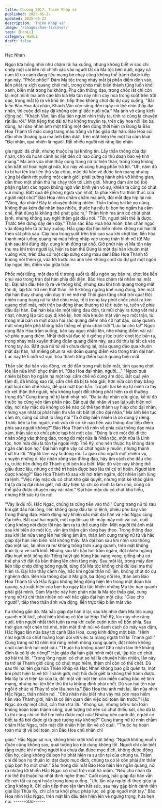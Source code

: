 ```yaml
---
title: Chương 2017: Thiên Khấp và
published: 2025-05-22
updated: 2025-05-22
description: 'Thiên Khấp và'
image: '/images/han-li/cover/'
tags: [HanLi]
category: HanLi
draft: false
---
```


Hạc Nhan

Ngọn lửa hồng nhìn như chậm rãi hạ xuống, nhưng không biết vì
sao chỉ chớp một cái liền rơi chính xác vào người tất cả Ma tộc
bên dưới, ngay cả nam tử có cánh đang liều mạng bỏ chạy cũng
không thể tránh được kiếp nạn này.
"Phốc phốc!" Đám Ma tộc trong nháy mắt bị phấn diễm dính vào,
liền phát ra xích quang chói mắt, trong chớp mắt biến thành từng
luồn khói xanh, biến mất trong hư không.
Phụ cân thông đạo, trong chốc lát chỉ còn lại một mình ma ảnh
cao lớn kia
Ma tôn này nhìn cây hoa trong suốt trên trời cao, trong mắt lộ ra
vẻ khó tin, tiếp theo không chút do dự quỳ xuống.
"Bái kiến Bảo Hoa đại nhân, Khách Vân còn sống đến ngày có thể
nhìn thấy đại nhân, thì cuộc đời này đã không còn gì tiếc nuối
nữa." Ma ảnh vô cùng kích động nói.
"Khách Vân, lần đầu tiên ngươi nhìn thấy ta, tính ra cũng là
chuyện rất lâu rồi." Một tiếng thở dài từ hư không truyền ra, trên
cây hoa nổi lên ba động, hai đao nhân ảnh một trắng một đen
đồng thời hiện ra
Đúng là Bảo Hoa Thánh tổ mặc cung trang màu trắng và hắc giáp
đại hán.
Bảo Hoa cúi đầu nhìn thoáng qua ma ảnh bên dưới, trên mặt hiện
lên một tia cảm khái
"Đại nhân, quả nhiên là người. Rất nhiều người nói rằng lão nhân

gia người đã chết, nhưng thuộc hạ lại không tin. Lấy thần thông
của đại nhân, cho dù hoàn cảnh ác liệt đến cỡ nào cũng có thủ
đoạn bảo vệ tính mạng." Ma ảnh vừa nhìn thấy cung trang nữ từ
hiện thân, trong lòng không còn bấtt cứ hoài nghi gì nữa, lúc này
vô cùng hưng phấn trả lời.
"Uh, năm đó ta bị hai tên kia liên thủ vây công, mặc dù bảo vệ
được tính mạng nhưng cũng bị đánh rớt xuống một cảnh giới, phải
cường hành phá vỡ không gian, dẫn theo một phần thủ hạ chạy
trốn tới Linh giới. Nhưng đám ám bộ (bộ phận ngầm) các ngươi
không ngờ vẫn bình yên vô sự, khiến ta cũng có chút vui mừng.
Bấtt quá để phòng ngừa vạn nhất, ta phải kiểm tra thần thức của
ngươi một chút" Bảo Hoa nhìn chằm chằm ma ảnh, đôi mắt đẹp
híp lại nói
"Vâng, đại nhân! Đây là chuyện đương nhiên. Thần thông hai kẻ
nọ cũng không thua kém đại nhân bao nhiêu, thuộc hạ nếu bị bọn
họ ngầm hạ cẩm chế, thật đúng là không thể phát giác ra." Thân
hình ma ảnh có chút phát lạnh, nhưng không suy nghĩ thêm gật
đầu nói.
"Tốt, ngươi biết thế là được. Trước tiên đứng dậy đến đây."
Thần sắc Bảo Hoa hòa hoãn, bàn chân ngọc vừa động liền từ từ
bay xuống. Hắc giáp đại hán hiển nhiên không nói hai lời theo sát
phía sau.
Cây hoa trong suốt trên tròi cao sau khi chợt lóe, liền hóa thành
một luồng quang hà màu hồng nhập vào trong thân hình nữ tử!
Ma ảnh sau khi đứng dậy, cung kính đứng tại chỗ.
Giờ phút này vị Ma tôn này thu ma khí trên người lại, hiện ra bản
thể
Đúng là một đại hán khuôn mặt vuông vức, trên đầu có một cặp
sừng cong màu đen!
Bảo Hoa Thánh tổ không nói thêm gì, vừa tới trước ma ảnh liền
không chút do dự giơ một ngón tay ngọc lên, điểm vào giữa trán.

Phốc một tiếng, một đao tế ti trong suốt từ đầu ngón tay bắn ra,
chợt lóe liền chui vào trong trán đại hán phía đổi diện.
Bảo Hoa chậm rãi nhắm hai mắt lại.
Đại hán đầu tiên lộ ra vẻ thống khổ, nhưng sau khi tinh quang
trong mắt tan đi, lập tức trở nên thất thần.
Tế ti không ngừng khẽ rung động, trên mặt đại hán thủy chung
vẫn duy trì vẻ mờ mịt
Thời gian từng chút trôi qua!
Đột nhiên cung trang nữ tử khẽ nhíu mày, tế ti trong tay phút chốc
phát ra kim quang chói mắt, một trận ba động khác thường từ tế ti
tuôn ra, tuôn về phía đầu đại hán.
Đại hán kêu lên một tiếng đau đớn, từ mũi chảy ra từng vết máu
nhạt, nhưng lập tức quỷ dị khô lại, hơn nữa khuôn mặt vặn vẹo
một trận, từ trong mũi bắn ra một đoàn hôi sắc quang điểm nhỏ
cỡ hạt đậu, xoay quanh một vòng liền phá không bắn thẳng về
phía chân trời
"Lưu lại cho ta!"
Ngọc dung Bảo Hoa trầm xuống, bàn tay ngọc nhấc lên, nhe
nhàng điểm vài cái về phía quang điểm.
Nhất thời vài đao tế ti giống y lúc trước chợt lóe bắn ra, trong
nháy mắt xuyên thủng đoàn quang điểm này, sau đó thu lại tất cả
vào trong tay áo.
Bấtt quá nữ tử vẫn chưa dừng lại, mâu quang đảo qua khuôn mặt
đại hán, há miêng phun ra vài đoàn quang điểm vào trong trán đại
hán.
Lúc này tế ti mới vỡ vụn, hóa thành từng điểm bạch quang biến
mẩt

Thần sắc đại hán vừa động, vẻ đờ đẫn trong mắt biến mẩt, tinh
quang chợt lóe lần nữa khôi phục thần trí.
"Bảo Hoa đai nhân, người…."
"Ngươi quả nhiên bị bọn họ ngầm hạ một loại cẩm chế vô cùng
âm độc. Bất quá yên tâm đi, đã không sao rồi, cấm chế đã bị ta
hóa giải, hơn nữa còn thay bằng một loại cấm chế khác, để qua
mặt bọn hắn. Trừ phi hai kẻ nọ tự mình ra tay dò xét thân thể
ngươi, nếu không tuỵêt đối không phát hiện ra dị thường trong
đó." Cung trang nữ tử lạnh nhạt nói.
"Đa ta đại nhân cứu giúp, kể từ đó thuộc hạ cũng yên tâm phần
nào. Bất quá đại nhân vì sao lại xuất hiện nơi đây, nơi này mặc dù
không có kẻ nào có thể tạo thành uy hiếp cho đại nhân, nhưng
vạn nhất bị phát hiện thì vẫn rất bất lợi cho đại nhân." Ma ảnh liên
tục cảm ơn, cũng có chút lo lắng nói
"Ta ở đây hiển nhiên là có dụng ý riêng. Trước tiên ta hỏi ngươi,
mới vừa rồi có kẻ nào tiến vào thông đao tiếp điểm phía sau
ngươi không?" Bảo Hoa Thánh tổ nhìn về phía cửa thông đạo
màu xám, thần sắc có chút phúc tạp hỏi một câu.
"Đúng là có một đội dị tộc nhân xông vào thông đạo, trong đó một
nửa là Nhân tộc, một nửa là Linh tộc, hơn nữa đều là tồn tại ngoài
Hợp Thể Kỳ, cho nên thuộc hạ không đám ngăn cản bọn họ." Đại
hán nghe vậy có chút ngoài ý muốn, nhưng thành thật trả lời.
"Ngươi làm vậy là đúng rồi. Ta giao cho ngươi một nhiêm vụ,
chuyện những dị tộc nhân xông vào thông đạo, hãy tìm cách che
dấu cho ta, trước tiên đừng để Thánh giới bên kia biết. Mặc đù
việc này không thể giấu được lâu, nhưng có thể trì hoãn được bao
lâu thì cứ trì hoãn. Ngươi làm được không?" Bảo Hoa Thánh tổ
sau khi hơi trầm ngâm, đột nhiên lạnh lùng ra lệnh.
"Việc này mặc dù có chút khó giải quyết, nhưng một kẻ khác giám
thị ta đã bị đại nhân giết, nơi đây hiện tại chỉ có mình ta làm chủ,
cũng có thể giấu được chuyên này vài năm." Đại hán mặc dù có
chút khó hiểu, nhưng hết sức tự tin nói.

"Vậy là đủ rồi. Hắc Ngạc, chúng ta cũng tiến vào thôi"
Cung trang nữ tử sau khi gật đầu hài lòng, liền không quay đầu lại
ra lệnh, phiêu phù bay vào trong thông đạo.
Hành động này khiến sắc mặt đai hán và Hắc Ngạc cùng đại biến.
Bất quá hai người, một người sau khi mấp máy môi vài cái, cuối
cùng không nói được lời nào làm ra tư thế cung tiễn. Một người
thì ánh mắt sau khi biến ảo một lúc, vẫn âm thầm cắn răng bay
theo.
Trong thông đao sau khi lần nữa vang lên hai tiếng ầm ầm, thân
ảnh cung trang nữ tử và hắc giáp đại hán liền biến mất không
thấy.
Mà đại hán sau khi nhìn vào thông đạo một lúc, lại nhìn ra hư
không trống trơn xung quanh, trên mặt không khỏi lộ ra vẻ cười
khổ.
Nhưng sau khi hắn hơi trầm ngâm, đột nhiên ngẩng đầu huýt một
tiếng dài
Tiếng huýt gió hùng hậu vang vọng, giống như có thể phá vỡ đất
đá bắn thẳng lên chín tầng mây.
Sau một lát, trong mây đen liên tiếp chớp động bóng người, từng
đội Ma tộc khống chế đủ loại ma thú hiện ra.
Đại hán thấy cảnh này, hắc khí ngòai thân nổi lên, không chút do
dự nghênh đón.
Bên kia thông đạo ở Ma giới, ba động nổi lên, thân ảnh Bảo Hoa
Thánh tổ và Hắc Ngạc không tiếng động hiện lên trong một đoàn
hôi quang, sự xuất hiện của bọn họ ngay lập tức khiến những Ma
tộc bao quanh phải giật mình.
Đám Ma tộc này hơn phân nửa là Ma tộc thấp giai, cung trang nữ
tử chỉ thản nhiên nói với hắc giáp đại hán một câu: "Giao cho
ngươi!", tiếp theo thân ảnh vừa động, liền trực tiếp biến mất vào

hư không gần đó.
Mà hắc giáp đại hán ở lại, sau khi nhìn đám Ma tộc xung quanh
một lượt, phát hiện không có tồn tại Hợp Thể Kỳ, lúc này nhe
răng cười, trên người nhất thời tuôn ra ma khí cuồn cuộn tuôn về
bốn phía.
Sau thời gian một chén trà nhỏ, trên một đỉnh núi vô danh cách đó
mậy vạn dặm, Hắc Ngạc lần nữa bay tới cạnh Bảo Hoa, cung
kính đứng một bên.
"Hình như ngươi có chút hoảng loạn đối với việc ta mang ngươi
trở lại Thánh giới." Cung trang nữ tử nhìn núi rừng mênh mông
xung quanh, đột nhiên không chút cảm tình hỏi một câu.
"Thuộc hạ không dám! Chủ nhân làm thế khẳng đinh là có lý do
riêng!" Hắc giáp đại hán giật mình một cái, lập tức có chút sợ hãi
trả lời.
"Trong lòng ngươi có chút sợ hãi là chuyện hiển nhiên, lần này ta
trở lại Thánh giới cũng có chút mạo hiểm, thậm chí còn có thề
chết. Dù sao thì hai tên gia hỏa Thiên Khấp và Hạc Nhan không
bao giờ quên ta, một khi phát hiện ta về tới Thánh giới, một hồi
đuổi giết là không thể tránh được. Mà lấy tu vi hiện tại của ta, đối
mặt với một tên còn miễn cưỡng bảo vệ tính mạng, nhưng hai tên
liên thủ thì ta khẳng định phải chết. Dù sao hai tên này ngồi ở
chức vị Thủy tổ còn lâu hơn ta." Bảo Hoa thu ánh mắt lại, lần nữa
nhìn Hắc Ngạc, thản nhiên nói.
"Chủ nhân nếu biết như vậy mà còn mạo hiểm tiến vào Thánh
giới, hẳn là có liên quan đến việc bói toán lần trước." Hắc Ngạc do
dự một chút, cẩn thân trả lời.
"Không sai, nhưng bởi vì bói toán không hoàn toàn thành công,
quẻ tượng trở nên có chút thiếu sót, cho dù là ta thì cũng chỉ có
thể tìm hiểu được một nửa! Nhưng bên cạnh đó, ngươi có biết ta
đã bói được gì từ quẻ tượng này không?" Cung trang nữ từ nhìn
chằm chằm Hắc Ngạc, trên mặt đột nhiên hiện lên vẻ cổ quái.
"Thuộc hạ hoàn toàn mù tịt về bói toán, xin Bảo Hoa chủ nhân chỉ

giáo." Hắc Ngạc sợ run, không khỏi cười khổ một tiếng.
"Ngươi không muốn đoán cũng không sao, quái tượng kia nội
dung không tốt. Ngươi chỉ cần biết rằng trước khi những người kia
chưa đạt được mục đích, không được động đến họ, cũng không
để bọn họ phát hiện ra sự tồn tại của chúng ta. Thậm chí để bọn
họ thụân lợi đạt được mục đích, chúng ta có lẽ còn phải âm thầm
giúp bọn họ một chút." Sâu trong đôi mắt Bảo Hoa hiện lên ngân
quang, nói ra những lời khiến Hắc Ngạc có chút trợn mắt há
mồm.
"Nếu chủ nhân đã nói thế thì thuộc hạ nhất định nghe theo." Cuối
cùng, hắc giáp đại hán vẫn đè nén tất cả nghi hoăc trong lòng
xuống.
"Uh, lần này ngươi đi theo giúp ta cũng không ít. Chỉ cần tiếp theo
tận tâm hết sức, sau này gặp bình cảnh tiến giai Đại Thừa Kỳ, chỉ
cần ta khôi phục pháp lực, sẽ giúp ngươi một tay." Bảo Hoa nhìn
Hẳc Ngạc, trên mặt lần đầu tiên hiện lên vẻ ngưng trọng, hứa hẹn
nói.
------oOo------

